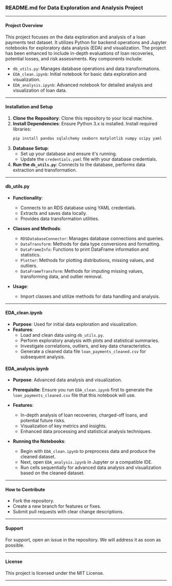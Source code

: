 ### README.md for Data Exploration and Analysis Project

---

#### Project Overview

This project focuses on the data exploration and analysis of a loan payments test dataset. It utilizes Python for backend operations and Jupyter notebooks for exploratory data analysis (EDA) and visualization. The project has been enhanced to include in-depth evaluations of loan recoveries, potential losses, and risk assessments. Key components include:

- `db_utils.py`: Manages database operations and data transformations.
- `EDA_clean.ipynb`: Initial notebook for basic data exploration and visualization.
- `EDA_analysis.ipynb`: Advanced notebook for detailed analysis and visualization of loan data.

---

#### Installation and Setup

1. **Clone the Repository**: Clone this repository to your local machine.
2. **Install Dependencies**: Ensure Python 3.x is installed. Install required libraries:
    ```bash
    pip install pandas sqlalchemy seaborn matplotlib numpy scipy yaml
    ```
3. **Database Setup**:
    - Set up your database and ensure it's running.
    - Update the `credentials.yaml` file with your database credentials.
4. **Run the `db_utils.py`**: Connects to the database, performs data extraction and transformation.

---

#### db_utils.py

- **Functionality**:
  - Connects to an RDS database using YAML credentials.
  - Extracts and saves data locally.
  - Provides data transformation utilities.

- **Classes and Methods**:
  - `RDSDatabaseConnector`: Manages database connections and queries.
  - `DataTransform`: Methods for data type conversions and formatting.
  - `DataFrameInfo`: Functions to print DataFrame information and statistics.
  - `Plotter`: Methods for plotting distributions, missing values, and outliers.
  - `DataFrameTransform`: Methods for imputing missing values, transforming data, and outlier removal.

- **Usage**:
  - Import classes and utilize methods for data handling and analysis.

---

#### EDA_clean.ipynb

- **Purpose**: Used for initial data exploration and visualization.
- **Features**:
  - Load and clean data using `db_utils.py`.
  - Perform exploratory analysis with plots and statistical summaries.
  - Investigate correlations, outliers, and key data characteristics.
  - Generate a cleaned data file `loan_payments_cleaned.csv` for subsequent analysis.

#### EDA_analysis.ipynb

- **Purpose**: Advanced data analysis and visualization.
- **Prerequisite**: Ensure you run `EDA_clean.ipynb` first to generate the `loan_payments_cleaned.csv` file that this notebook will use.
- **Features**:
  - In-depth analysis of loan recoveries, charged-off loans, and potential future risks.
  - Visualization of key metrics and insights.
  - Enhanced data processing and statistical analysis techniques.

- **Running the Notebooks**:
  - Begin with `EDA_clean.ipynb` to preprocess data and produce the cleaned dataset.
  - Next, open `EDA_analysis.ipynb` in Jupyter or a compatible IDE.
  - Run cells sequentially for advanced data analysis and visualization based on the cleaned dataset.


---

#### How to Contribute

- Fork the repository.
- Create a new branch for features or fixes.
- Submit pull requests with clear change descriptions.

---

#### Support

For support, open an issue in the repository. We will address it as soon as possible.

---

#### License

This project is licensed under the MIT License.

---
